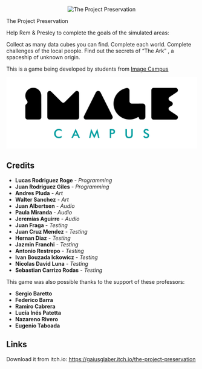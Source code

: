 <p align="center">
<img src="game-logo.png" alt="The Project Preservation"/>
</p>

The Project Preservation

Help Rem & Presley to complete the goals of the simulated areas: 

Collect as many data cubes you can find.
Complete each world.
Complete challenges of the local people.
Find out the secrets of “The Ark” , a spaceship of unknown origin.

This is a game being developed by students from <a href="https://www.imagecampus.edu.ar/">Image Campus</a>

<p align="center">
  <a href="https://www.imagecampus.edu.ar/">
    <img src="logo-image-campus.png" alt="Image Campus"/>
  </a> 
</p>


## Credits

- **Lucas Rodriguez Roge** - *Programming*
- **Juan Rodriguez Giles** - *Programming*
- **Andres Pluda** - *Art*
- **Walter Sanchez** - *Art*
- **Juan Albertsen** - *Audio*
- **Paula Miranda** - *Audio*
- **Jeremías Aguirre** - *Audio*
- **Juan Fraga** - *Testing*
- **Juan Cruz Mendez** - *Testing*
- **Hernan Diaz** - *Testing*
- **Jazmin Franchi** - *Testing*
- **Antonio Restrepo** - *Testing*
- **Ivan Bouzada Ickowicz** - *Testing*
- **Nicolas David Luna** - *Testing*
- **Sebastian Carrizo Rodas** - *Testing*



This game was also possible thanks to the support of these professors:

- **Sergio Baretto**
- **Federico Barra**
- **Ramiro Cabrera**
- **Lucía Inés Patetta**
- **Nazareno Rivero**
- **Eugenio Taboada**



## Links

Download it from itch.io: https://gaiusglaber.itch.io/the-project-preservation
